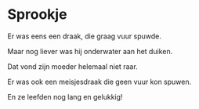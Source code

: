 # Sprookje

Er was eens een draak, die graag vuur spuwde.

Maar nog liever was hij onderwater aan het duiken.

Dat vond zijn moeder helemaal niet raar.

Er was ook een meisjesdraak die geen vuur kon spuwen.

En ze leefden nog lang en gelukkig!
